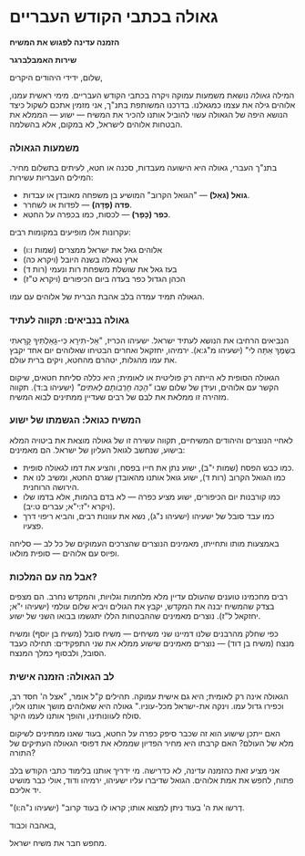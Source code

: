 # גאולה בכתבי הקודש העבריים

**הזמנה עדינה לפגוש את המשיח**

**שירות האמבלברגר**

שלום, ידידי היהודים היקרים,

המילה *גאולה* נושאת משמעות עמוקה ויקרה בכתבי הקודש העבריים. מימי ראשית עמנו, אלוהים גילה את עצמו כמגאלנו. בדרכנו המשותפת בתנ"ך, אני מזמין אתכם לשקול כיצד הנושא היפה של הגאולה עשוי להוביל אותנו להכיר את המשיח — ישוע — הממלא את הבטחות אלוהים לישראל, לא במקום, אלא בהשלמה.

### משמעות הגאולה

בתנ"ך העברי, גאולה היא הישועה מעבדות, סכנה או חטא, לעיתים בתשלום מחיר. המילים העבריות עשירות:

* **גואל (גּאֵל)** — "הגואל הקרוב" המושיע בן משפחה מאובדן או עבדות.
* **פדה (פָּדָה)** — לפדות או לשחרר.
* **כפר (כָּפַר)** — לכסות, כמו בכפרה על החטא.

עקרונות אלו מופיעים במקומות רבים:

* אלוהים גאל את ישראל ממצרים (שמות ו:ו)
* ארץ נגאלה בשנה היובל (ויקרא כה)
* בעז גאל את שושלת משפחת רות ונעמי (רות ד)
* הכהן הגדול כפר בעדה ביום הכיפורים (ויקרא ט"ז)

הגאולה תמיד עמדה בלב אהבת הברית של אלוהים עם עמו.

### גאולה בנביאים: תקווה לעתיד

הנביאים הרחיבו את הנושא לעתיד ישראל. ישעיהו הכריז, "אַל-תִּירָא כִּי-גָאַלְתִּיךָ קָרָאתִי בִשְׁמֶךָ אַתָּה לִי" (ישעיהו מ"ג:א). ירמיהו, יחזקאל ואחרים הבטיחו שאלוהים יום אחד יקבץ את עמו מהגלות, יטהרם מהחטא, ויקים ברית עולם.

הגאולה הסופית לא הייתה רק פוליטית או לאומית; היא כללה סליחת חטאים, שיקום הקשר עם אלוהים, ועידן של שלום שבו *"הֶכֵּה חָרְבוֹתָם לְאִתִּים"* (ישעיהו ב:ד). תקווה מזהירה זו ממלאת את לבם של רבים שעדיין ממתינים לבוא המשיח.

### המשיח כגואל: הגשמתו של ישוע

לאחיי הנוצרים והיהודים המשיחיים, תקווה עשירה זו של גאולה מוצאת את ביטויה המלא בישוע, שנחשב לגואל העליון של ישראל. הם מאמינים:

* כמו כבש הפסח (שמות י"ב), ישוע נתן את חייו בפסח, והציע את דמו לגאולה סופית.
* כמו הגואל הקרוב (רות ד), ישוע גואל אותנו מהאובדן שגרם החטא, ומשיב לנו את הירושה הרוחנית.
* כמו קורבנות יום הכיפורים, ישוע מציע כפרה — לא בדם בהמות, אלא בדמו שלו (ויקרא י"ז:י"א; עברים ט:יב).
* כמו עבד סובל של ישעיהו (ישעיהו נ"ג), נשא את עוונות רבים, והביא ריפוי דרך פצעיו.

באמצעות מותו ותחייתו, מאמינים הנוצרים שהצרכים העמוקים של כל לב — סליחה ופיוס עם אלוהים — סופית מולאו.

### אבל מה עם המלכות?

רבים מחכמינו טוענים שהעולם עדיין מלא מלחמות וגלויות, והמקדש נחרב. הם מצפים בצדק שהמשיח יבנה את המקדש, יקבץ את הגולים ויביא שלום עולמי (ישעיהו י"א; יחזקאל ל"ז). נוצרים מאמינים שההבטחות הללו יתגשמו בבואו השני של ישוע.

כפי שחלק מהרבנים שלנו דמיינו שני משיחים — משיח סובל (משיח בן יוסף) ומשיח מנצח (משיח בן דוד) — נוצרים מאמינים שישוע ממלא את שני התפקידים: תחילה כעבד הסובל, ולבסוף כמלך המנצח.

### לב הגאולה: הזמנה אישית

הגאולה אינה רק לאומית; היא גם אישית עמוקה. תהילים ק"ל אומר, "אצל ה' חסד רב, וכפירו גדול עמו. וינקה את-ישראל מכל-עוניו." גאולה היא שאלוהים מושך אותנו אליו, סולח לעוונותינו, והופך אותנו לעמו היקר.

האם ייתכן שישוע הוא זה שכבר סיפק כפרה על החטא, בעוד שאנו ממתינים לשיקום מלא של העולם? האם קרבתו היא מחיר הפדיון שממלא את דפוסי הגאולה העתיקים של התורה?

אני מציע זאת כהזמנה עדינה, לא כדרישה. מי ידריך אותנו בלימוד כתבי הקודש בלב פתוח, לחפש את אמת אלוהים. הגואל שדיברו עליו ישעיהו, ירמיהו ודוד, אולי כבר מושיט יד אליכם.

"דְרשו את ה' בעוד ניתן למצוא אותו; קראו לו בעוד קרוב" (ישעיהו נ"ה:ו).

באהבה וכבוד,

מחפש חבר את משיח ישראל.

